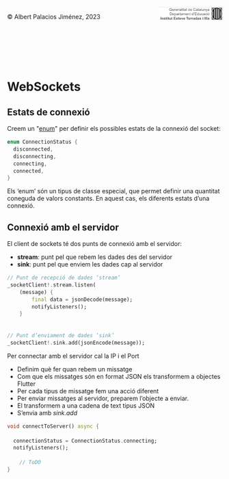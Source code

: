 <div style="display: flex; width: 100%;">
    <div style="flex: 1; padding: 0px;">
        <p>© Albert Palacios Jiménez, 2023</p>
    </div>
    <div style="flex: 1; padding: 0px; text-align: right;">
        <img src="./assets/ieti.png" height="32" alt="Logo de IETI" style="max-height: 32px;">
    </div>
</div>
<br/>

<br/>
<center><img src="./assets/dartlogo.png" style="max-height: 75px" alt="">
<br/></center>
<br/>
<br/>

# WebSockets

## Estats de connexió

Creem un "[enum](https://dart.dev/language/enums)" per definir els possibles estats de la connexió del socket:

```dart
enum ConnectionStatus {
  disconnected,
  disconnecting,
  connecting,
  connected,
}
```

Els ‘enum’ són un tipus de classe especial, que permet definir una quantitat coneguda de valors constants. En aquest cas, els diferents estats d’una connexió.

## Connexió amb el servidor

El client de sockets té dos punts de connexió amb el servidor:

- **stream**: punt pel que rebem les dades des del servidor
- **sink**: punt pel que enviem les dades cap al servidor

```dart
// Punt de recepció de dades ‘stream’
_socketClient!.stream.listen(
    (message) {
        final data = jsonDecode(message);
        notifyListeners();
    }


// Punt d’enviament de dades ‘sink’
_socketClient!.sink.add(jsonEncode(message));
```

Per connectar amb el servidor cal la IP i el Port

- Definim què fer quan rebem un missatge
- Com que els missatges són en format JSON els transformem a objectes Flutter
- Per cada tipus de missatge fem una acció diferent
- Per enviar missatges al servidor, preparem l’objecte a enviar.
- El transformem a una cadena de text tipus JSON
- S’envia amb *sink.add*

```dart
void connectToServer() async {

  connectionStatus = ConnectionStatus.connecting;
  notifyListeners();

    // ToDO
}
```
